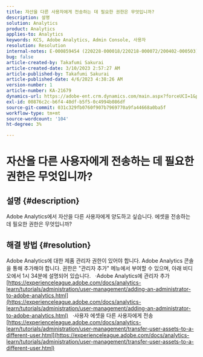 ```yaml
---
title: 자산을 다른 사용자에게 전송하는 데 필요한 권한은 무엇입니까?
description: 설명
solution: Analytics
product: Analytics
applies-to: Analytics
keywords: KCS, Adobe Analytics, Admin Console, 사용자
resolution: Resolution
internal-notes: E-000859454 (220228-000018/220218-000072/200402-000503)
bug: false
article-created-by: Takafumi Sakurai
article-created-date: 3/10/2023 2:57:27 AM
article-published-by: Takafumi Sakurai
article-published-date: 4/6/2023 4:38:26 AM
version-number: 1
article-number: KA-21679
dynamics-url: https://adobe-ent.crm.dynamics.com/main.aspx?forceUCI=1&pagetype=entityrecord&etn=knowledgearticle&id=ea673245-efbe-ed11-83ff-6045bd006b3d
exl-id: 00876c2c-b6f4-40df-b5f5-0c4994b086df
source-git-commit: 031c329fb0760f907b7969770a9fa44668a0ba5f
workflow-type: tm+mt
source-wordcount: '104'
ht-degree: 3%

---
```


# 자산을 다른 사용자에게 전송하는 데 필요한 권한은 무엇입니까?

## 설명 {#description}

Adobe Analytics에서 자산을 다른 사용자에게 양도하고 싶습니다. 에셋을 전송하는 데 필요한 권한은 무엇입니까?

## 해결 방법 {#resolution}


Adobe Analytics에 대한 제품 관리자 권한이 있어야 합니다. Adobe Analytics 콘솔을 통해 추가해야 합니다. 권한은 &quot;관리자 추가&quot; 메뉴에서 부여할 수 있으며, 아래 비디오에서 1시 34분에 설명되어 있습니다.
 
·Adobe Analytics에 관리자 추가
[https://experienceleague.adobe.com/docs/analytics-learn/tutorials/administration/user-management/adding-an-administrator-to-adobe-analytics.html](https://experienceleague.adobe.com/docs/analytics-learn/tutorials/administration/user-management/adding-an-administrator-to-adobe-analytics.html)
 
·사용자 에셋을 다른 사용자에게 전송
[https://experienceleague.adobe.com/docs/analytics-learn/tutorials/administration/user-management/transfer-user-assets-to-a-different-user.html](https://experienceleague.adobe.com/docs/analytics-learn/tutorials/administration/user-management/transfer-user-assets-to-a-different-user.html)
